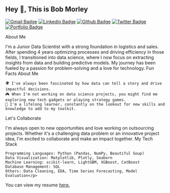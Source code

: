 ## Hey 👋, This is Bob Morley
[![Gmail Badge](https://img.shields.io/badge/-rob.morley111@gmail.com-c14438?style=flat&logo=Gmail&logoColor=white&link=mailto:rob.morley111@gmail.com)](mailto:rob.morley111@gmail.com) 
[![Linkedin Badge](https://img.shields.io/badge/-bobmorley-0072b1?style=flat&logo=Linkedin&logoColor=white&link=https://www.linkedin.com/in/bobmorley/)](https://www.linkedin.com/in/bobmorley/) [![Github Badge](https://img.shields.io/badge/-R0bertM1-grey?style=flat&logo=github&logoColor=white&link=https://github.com/R0bertM1/)](https://www.github.com/R0bertM1/) [![Twitter Badge](https://img.shields.io/badge/-BobMorleyRE-00acee?style=flat&logo=twitter&logoColor=white&link=https://twitter.com/BobMorleyRE/)](https://www.twitter.com/BobMorleyRE/) [![Portfolio Badge](https://img.shields.io/badge/portfolio-web-blue?style=flat&link=https://github.com/R0bertM1/Data_projects_TripleTen/)](https://github.com/R0bertM1/Data_projects_TripleTen/) <p align='left'>About Me

I'm a Junior Data Scientist with a strong foundation in logistics and sales. After spending 4 years optimizing processes and driving efficiency in those fields, I transitioned into data science, where I now focus on extracting insights from data and building predictive models. My journey has been fueled by a passion for problem-solving and a love for technology.
Fun Facts About Me

    🌍 I've always been fascinated by how data can tell a story and drive impactful decisions.
    🎮 When I'm not working on data science projects, you might find me exploring new tech gadgets or playing strategy games.
    🚀 I'm a lifelong learner, constantly on the lookout for new skills and knowledge to add to my toolkit.

Let's Collaborate

I'm always open to new opportunities and love working on outsourcing projects. Whether it's a challenging data problem or an innovative project idea, I'm excited to collaborate and make an impact together.
My Tech Stack

    Programming Languages: Python (Pandas, NumPy, Beautiful Soup)
    Data Visualization: Matplotlib, Plotly, Seaborn
    Machine Learning: scikit-learn, LightGBM, XGBoost, CatBoost
    Database Management: SQL
    Others: Data Cleaning, EDA, Time Series Forecasting, Model Evaluation</p>
    
<p align='left'> You can view my resume <a href='https://docs.google.com/document/d/1L19CYfpW0V4JBihVu6fO47vkr6avc8PdqmKOMJJ4umE/edit?usp=sharing ' target=_blank><u>here</u>.</a></p>
